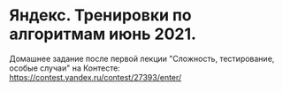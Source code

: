 # Яндекс. Тренировки по алгоритмам июнь 2021.

Домашнее задание после первой лекции "Сложность, тестирование, особые случаи" на Контесте: https://contest.yandex.ru/contest/27393/enter/